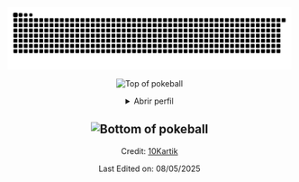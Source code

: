 <p align = "center">
	<img src = "https://github.com/7oSkaaa/7oSkaaa/blob/output/github-contribution-grid-snake.svg?" alt = "Snake Game"/>
</p>

<div align="center">


![Top of pokeball](https://user-images.githubusercontent.com/44261381/209363264-ac854d3c-2cc2-44c4-928e-8a08d1013f46.png)

<details>
<summary>Abrir perfil</summary>

<br>
<div>
  <div align=center>
      <h1>Buenas a todos soy Gabriel<h1>
  </div>
</div>

<details>
<summary>Sobre mí</summary>

[//]: # (You must have a lf before the markdown element when inside a block for it to work: https://stackoverflow.com/questions/29368902/how-can-i-wrap-my-markdown-in-an-html-div)

<div align="left">

```js
/**
 * Represents me.
 *
 * @constructor
 * @param {string} Localización - Las Palmas, Islas Canarias, España.
 * @param {string} Idiomas - Ingles, Spanish.
 * @param {string} Intereses - Desarrollo de aplicaciones.
 * @param {string} hobbies - Lectura, videojuegos y escuchar música.
 * @param {string} Educación - Ciclo superior de desarrollo de aplicaciones multiplataforma.
 * @param {string} Aspectos positivos - Creatividad.
 * @param {string} Debilidades - Timidez.
 *
 * @throws {Punch} To any and all bugs.
 *
 * @returns {Object} Gabriel.
 */
```

</div>

</details>

<details>
<summary>Herramientas</summary>
<div>
  <p style="display: inline-block;" align="center">
    <kbd>
      <kbd>Lenguajes de programación</kbd>
      <br>
      <br>
      <img width="30px" src="https://cdn.jsdelivr.net/gh/devicons/devicon/icons/javascript/javascript-original.svg" alt="js" title="Javascript"/> 
      <img width="30px" src="https://cdn.jsdelivr.net/gh/devicons/devicon/icons/python/python-original.svg" alt="py" title="Python"/> 
    </kbd>
    <kbd>
      <kbd>Front-end</kbd>
      <br>
      <br>
      <img width="30px" src="https://cdn.jsdelivr.net/gh/devicons/devicon/icons/html5/html5-original.svg" alt="html" title="HTML"/> 
    </kbd>
    <kbd>
      <kbd>Bases de datos</kbd>
      <br>
      <br>
      <img width="30px" src="https://cdn.jsdelivr.net/gh/devicons/devicon/icons/mysql/mysql-plain.svg" alt="mysql" title="MySQL"/>
    </kbd>
    <br>
    <br>
    <kbd>
      <kbd>Redes e implementación de sistemas operativos</kbd>
      <br>
      <br>
	    <img width="30" src="https://user-images.githubusercontent.com/25181517/186884150-05e9ff6d-340e-4802-9533-2c3f02363ee3.png" alt="Windows" title="Windows"/>
	    <img width="30" src="https://github.com/marwin1991/profile-technology-icons/assets/76662862/2481dc48-be6b-4ebb-9e8c-3b957efe69fa" alt="Linux" title="Linux"/>
      <img width="30px" src="https://cdn.jsdelivr.net/gh/devicons/devicon/icons/git/git-plain.svg" alt="git" title="git" />
      <img width="30px" src="https://icon.icepanel.io/Technology/svg/GitHub-Actions.svg" alt="githubactions" title="Github Actions"/>
    </kbd>
    <kbd>
      <kbd>Herraientas</kbd>
      <br>
      <br>
      <img width="30px" src="https://cdn.jsdelivr.net/gh/devicons/devicon/icons/vscode/vscode-original.svg"  alt="VSCode" title="VS Code"/>
      <img width="30px" src="https://upload.wikimedia.org/wikipedia/en/d/d2/Sublime_Text_3_logo.png"  alt="sublime" title="Sublime"/>
  </p>
</div>
</details>

<details>
  <summary>Cuota</summary>
  <br>
  <blockquote>
    “Un ordenador puede ser llamada inteligente si logra engañar a una persona haciéndole creer que es un humano..”
    <br><strong>- Alan Turing</strong>
  </blockquote>
</details>

<details>
  <summary>Free DOSE hit</summary>
  <br>
  <small><i>DOSE (dopamina, oxitocina, serotonina & endorfina), refresca la páigna si la DOSE fue inefectiva.</i></small>
  <br>
  <div align="center"><img src="https://readme-jokes.vercel.app/api?theme=monokai" alt="Jokes Card" /></div>
</details>

<details>
<summary>¿Qué puedo hacer por tí?</summary>
<table style="border: none">
  <tr>
  <td width="50%" valign="top">

## It's not perfect, isn't it?

**<img alt="Feedback" src="https://img.shields.io/badge/Ask%20me-anything-1abc9c.svg">**

<blockquote>“Una vez un ordernador me venció jugando al ajedrez, pero no me opuso resistencia cuando pasamos al kick boxing.”
<br><strong>– Emo Philips</strong></blockquote>

  </td>
  </tr>
</table>
</details>

</details>

![Bottom of pokeball](https://user-images.githubusercontent.com/44261381/209363271-905d2a5e-8a18-44c0-a450-45dddd4d5036.png)
------
Credit: [10Kartik](https://github.com/10Kartik)

Last Edited on: 08/05/2025
